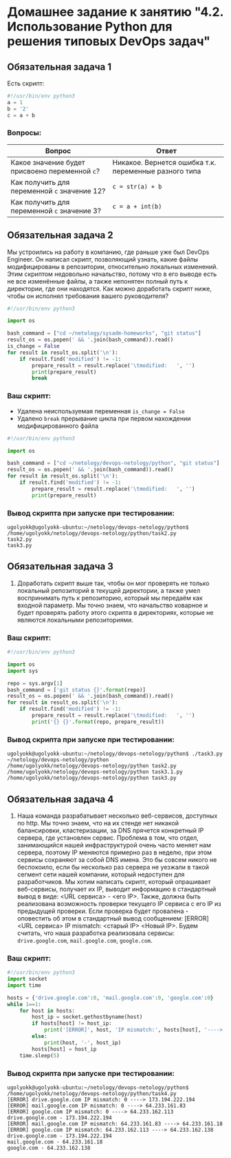 
# Домашнее задание к занятию "4.2. Использование Python для решения типовых DevOps задач"

## Обязательная задача 1

Есть скрипт:
```python
#!/usr/bin/env python3
a = 1
b = '2'
c = a + b
```

### Вопросы:
| Вопрос  | Ответ |
| ------------- | ------------- |
| Какое значение будет присвоено переменной `c`?  | Никакое. Вернется ошибка т.к. переменные разного типа  |
| Как получить для переменной `c` значение 12?  | `c = str(a) + b`  |
| Как получить для переменной `c` значение 3?  | `c = a + int(b)`  |

## Обязательная задача 2
Мы устроились на работу в компанию, где раньше уже был DevOps Engineer. Он написал скрипт, позволяющий узнать, какие файлы модифицированы в репозитории, относительно локальных изменений. Этим скриптом недовольно начальство, потому что в его выводе есть не все изменённые файлы, а также непонятен полный путь к директории, где они находятся. Как можно доработать скрипт ниже, чтобы он исполнял требования вашего руководителя?

```python
#!/usr/bin/env python3

import os

bash_command = ["cd ~/netology/sysadm-homeworks", "git status"]
result_os = os.popen(' && '.join(bash_command)).read()
is_change = False
for result in result_os.split('\n'):
    if result.find('modified') != -1:
        prepare_result = result.replace('\tmodified:   ', '')
        print(prepare_result)
        break
```

### Ваш скрипт:
- Удалена неиспользуемая переменная `is_change = False`
- Удалено `break` прерывание цикла при первом нахождении модифицированного файла
```python
#!/usr/bin/env python3

import os

bash_command = ["cd ~/netology/devops-netology/python", "git status"]
result_os = os.popen(' && '.join(bash_command)).read()
for result in result_os.split('\n'):
    if result.find('modified') != -1:
        prepare_result = result.replace('\tmodified:   ', '')
        print(prepare_result)

```

### Вывод скрипта при запуске при тестировании:
```
ugolyokk@ugolyokk-ubuntu:~/netology/devops-netology/python$ /home/ugolyokk/netology/devops-netology/python/task2.py
task2.py
task3.py

```

## Обязательная задача 3
1. Доработать скрипт выше так, чтобы он мог проверять не только локальный репозиторий в текущей директории, а также умел воспринимать путь к репозиторию, который мы передаём как входной параметр. Мы точно знаем, что начальство коварное и будет проверять работу этого скрипта в директориях, которые не являются локальными репозиториями.

### Ваш скрипт:
```python
#!/usr/bin/env python3

import os
import sys

repo = sys.argv[1]
bash_command = ['git status {}'.format(repo)]
result_os = os.popen(' && '.join(bash_command)).read()
for result in result_os.split('\n'):
    if result.find('modified') != -1:
        prepare_result = result.replace('\tmodified:   ', '')
        print('{} {}'.format(repo, prepare_result))
```

### Вывод скрипта при запуске при тестировании:
```
ugolyokk@ugolyokk-ubuntu:~/netology/devops-netology/python$ ./task3.py ~/netology/devops-netology/python
/home/ugolyokk/netology/devops-netology/python task2.py
/home/ugolyokk/netology/devops-netology/python task3.1.py
/home/ugolyokk/netology/devops-netology/python task3.py

```

## Обязательная задача 4
1. Наша команда разрабатывает несколько веб-сервисов, доступных по http. Мы точно знаем, что на их стенде нет никакой балансировки, кластеризации, за DNS прячется конкретный IP сервера, где установлен сервис. Проблема в том, что отдел, занимающийся нашей инфраструктурой очень часто меняет нам сервера, поэтому IP меняются примерно раз в неделю, при этом сервисы сохраняют за собой DNS имена. Это бы совсем никого не беспокоило, если бы несколько раз сервера не уезжали в такой сегмент сети нашей компании, который недоступен для разработчиков. Мы хотим написать скрипт, который опрашивает веб-сервисы, получает их IP, выводит информацию в стандартный вывод в виде: <URL сервиса> - <его IP>. Также, должна быть реализована возможность проверки текущего IP сервиса c его IP из предыдущей проверки. Если проверка будет провалена - оповестить об этом в стандартный вывод сообщением: [ERROR] <URL сервиса> IP mismatch: <старый IP> <Новый IP>. Будем считать, что наша разработка реализовала сервисы: `drive.google.com`, `mail.google.com`, `google.com`.

### Ваш скрипт:
```python
#!/usr/bin/env python3
import socket
import time

hosts = {'drive.google.com':0, 'mail.google.com':0, 'google.com':0}
while 1==1:
    for host in hosts:
        host_ip = socket.gethostbyname(host)
        if hosts[host] != host_ip:
            print('[ERROR]', host, 'IP mismatch:', hosts[host], '---->', host_ip)
        else:
            print(host, '-', host_ip)
        hosts[host] = host_ip
    time.sleep(5)
```

### Вывод скрипта при запуске при тестировании:
```
ugolyokk@ugolyokk-ubuntu:~/netology/devops-netology/python$ /home/ugolyokk/netology/devops-netology/python/task4.py
[ERROR] drive.google.com IP mismatch: 0 ----> 173.194.222.194
[ERROR] mail.google.com IP mismatch: 0 ----> 64.233.161.83
[ERROR] google.com IP mismatch: 0 ----> 64.233.162.113
drive.google.com - 173.194.222.194
[ERROR] mail.google.com IP mismatch: 64.233.161.83 ----> 64.233.161.18
[ERROR] google.com IP mismatch: 64.233.162.113 ----> 64.233.162.138
drive.google.com - 173.194.222.194
mail.google.com - 64.233.161.18
google.com - 64.233.162.138
```

